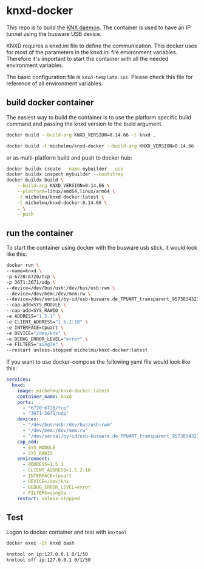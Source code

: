# knxd-docker

This repo is to build the [KNX daemon](https://github.com/knxd/knxd). The container is used to have an IP
tunnel using the busware USB device.

KNXD requires a knxd.ini file to define the communication. This docker uses for most of the parameters in
the knxd.ini file environment variables. Therefore it's important to start the container with all the
needed environment variables.

The basic configuration file is `knxd-template.ini`. Please check this file for reference of all environment
variables.

## build docker container

The easiest way to build the container is to use the platform specific build command and passing the knxd version
to the build argument.

```bash
docker build --build-arg KNXD_VERSION=0.14.66 -t knxd .
```

```bash
docker build -t michelmu/knxd-docker --build-arg KNXD_VERSION=0.14.66 -t michelmu/knxd-docker:latest -t michelmu/knxd-docker:0.14.66 .
```

or as multi-platform build and push to docker hub:

```bash
docker buildx create --name mybuilder --use
docker buildx inspect mybuilder --bootstrap
docker buildx build \
    --build-arg KNXD_VERSION=0.14.66 \
    --platform=linux/amd64,linux/arm64 \
    -t michelmu/knxd-docker:latest \
    -t michelmu/knxd-docker:0.14.66 \
    . \
    --push
```

## run the container

To start the container using docker with the busware usb stick, it would look like this:

```bash
docker run \
--name=knxd \
-p 6720:6720/tcp \
-p 3671:3671/udp \
--device=/dev/bus/usb:/dev/bus/usb:rwm \
--device=/dev/mem:/dev/mem:rw \
--device=/dev/serial/by-id/usb-busware.de_TPUART_transparent_95738343235351D032C0-if00:/dev/knx \
--cap-add=SYS_MODULE \
--cap-add=SYS_RAWIO \
-e ADDRESS="1.5.1" \
-e CLIENT_ADDRESS="1.5.2:10" \
-e INTERFACE=tpuart \
-e DEVICE="/dev/knx" \
-e DEBUG_ERROR_LEVEL="error" \
-e FILTERS="single" \
--restart unless-stopped michelmu/knxd-docker:latest
```


If you want to use docker-compose the following yaml file would look like this:

```yaml
services:
  knxd:
    image: michelmu/knxd-docker:latest
    container_name: knxd
    ports:
      - "6720:6720/tcp"
      - "3671:3671/udp"
    devices:
      - "/dev/bus/usb:/dev/bus/usb:rwm"
      - "/dev/mem:/dev/mem:rw"
      - "/dev/serial/by-id/usb-busware.de_TPUART_transparent_95738343235351D032C0-if00:/dev/knx"
    cap_add:
      - SYS_MODULE
      - SYS_RAWIO
    environment:
      - ADDRESS=1.5.1
      - CLIENT_ADDRESS=1.5.2:10
      - INTERFACE=tpuart
      - DEVICE=/dev/knx
      - DEBUG_ERROR_LEVEL=error
      - FILTERS=single
    restart: unless-stopped
```

## Test

Logon to docker container and test with `knxtool`

```bash
docker exec -it knxd bash

knxtool on ip:127.0.0.1 0/1/50
knxtool off ip:127.0.0.1 0/1/50
```

